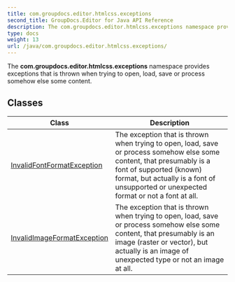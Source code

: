 ```yaml
---
title: com.groupdocs.editor.htmlcss.exceptions
second_title: GroupDocs.Editor for Java API Reference
description: The com.groupdocs.editor.htmlcss.exceptions namespace provides exceptions that is thrown when trying to open load save or process somehow else some content.
type: docs
weight: 13
url: /java/com.groupdocs.editor.htmlcss.exceptions/
---
```


The **com.groupdocs.editor.htmlcss.exceptions** namespace provides exceptions that is thrown when trying to open, load, save or process somehow else some content.


## Classes

| Class | Description |
| --- | --- |
| [InvalidFontFormatException](../com.groupdocs.editor.htmlcss.exceptions/invalidfontformatexception) | The exception that is thrown when trying to open, load, save or process somehow else some content, that presumably is a font of supported (known) format, but actually is a font of unsupported or unexpected format or not a font at all. |
| [InvalidImageFormatException](../com.groupdocs.editor.htmlcss.exceptions/invalidimageformatexception) | The exception that is thrown when trying to open, load, save or process somehow else some content, that presumably is an image (raster or vector), but actually is an image of unexpected type or not an image at all. |
